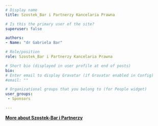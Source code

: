 ```yaml
---
# Display name
title: Szostek_Bar i Partnerzy Kancelaria Prawna

# Is this the primary user of the site?
superuser: false

authors:
- Name: "dr Gabriela Bar"

# Role/position
role: Szostek_Bar i Partnerzy Kancelaria Prawna

# Short bio (displayed in user profile at end of posts)
bio: 
# Enter email to display Gravatar (if Gravatar enabled in Config)
#email: ""

# Organizational groups that you belong to (for People widget)
user_groups:
 - Sponsors

---
```



[**More about Szostek-Bar i Partnerzy**](https://szostek-bar.pl/)
